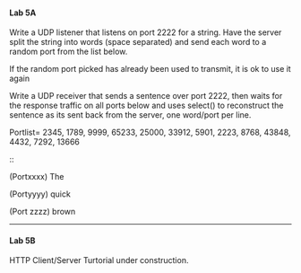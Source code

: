 #### Lab 5A

Write a UDP listener that listens on port 2222 for a string. Have the server split the string into words \(space separated\) and send each word to a random port from the list below.

If the random port picked has already been used to transmit, it is ok to use it again

Write a UDP receiver that sends a sentence over port 2222, then waits for the response traffic on all ports below and uses select\(\) to reconstruct the sentence as its sent back from the server, one word/port per line.

Portlist= 2345, 1789, 9999, 65233, 25000, 33912, 5901, 2223, 8768, 43848, 4432, 7292, 13666

::

\(Portxxxx\) The

\(Portyyyy\) quick

\(Port zzzz\) brown

--------------------------------------------------------------------

#### Lab 5B

HTTP Client/Server Turtorial under construction.




